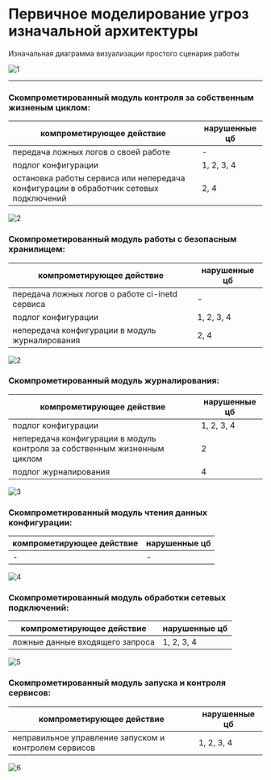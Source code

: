 # Первичное моделирование угроз изначальной архитектуры

Изначальная диаграмма визуализации простого сценария работы

![1](https://cdn-0.plantuml.com/plantuml/png/VPJFJl905CNtVOe9--zB2hJ-MHWUX0rH5oJI4C4z1P4GY5sIk31nvRPK2XLQU8LxtyWpCuwbZR9g2kVyxhtd41gzVkk-_z2vixfujg_RtPRN5nNxlw2KzhJY4UruBcYBbuo7FC1pnu5eUhIXKB2FzoNxFAI8OigWcL4gQ4q9li-EFk8dIa3PGPzMHAidEdPnPBKq4gD2Mj8UGsSOnxx0MmpgdWuKic-uOoNCA04xuId5XbyjyclbazOyWZM36KPrMAH176X0hGYebnUSuEfO6mIjb1SxyRZfcRmUiTM76XEg-nCDhXV13i18CJyOxb2TJB4Q4Kcge8CSBZFaPvxeoVIfYKwHw8A8UkY0sJvj1INb1kU6Fy3LYQenqYZNiZgs-7U50CMbi45wKzlDi8gwDEzs1N-WDWIGCgpkIv45f_JNuAzglo9CJLfoW178MXPgrO7q_vcS1RLPIZRnRiAd-8GdNqI6_FARZ0E3jY5pJydqrWvaPwTape_i7BBNShEgI9NOHl_cJ8AoAX36w2uFH4eCqlr6BewgBPTeGMMq5tBBKksINJI5b2AgngrtWx-1Bm00)

---

### Скомпрометированный модуль контроля за собственным жизненым циклом:

|компрометирующее действие|нарушенные цб|
|-|-|
|передача ложных логов о своей работе|-|
|подлог конфигурации|1, 2, 3, 4|
|остановка работы сервиса или непередача конфигурации в обработчик сетевых подключений|2, 4|

![2](https://cdn-0.plantuml.com/plantuml/png/VPG_JnjH4CJx-nGhKXF9DdR-516V8Mr8OGKAf62XuFG-Y8EGKLmYfOYKAktX-E05VEUlCFkDCc-VN-nt2gxG7RE_sPqvUVzisFyq_7poCJlbt-CFnwVzmL1sMiy52zIOwmKUzLhmm8TAptM4cY-cSZ30FGhHdC-tckivPYXHKJF1Gd07n_zN6w_qAnmfZzGlTgH_9YSjUVRsw33rRJTywLVW5ZMT9_JKNFXK4brZYKBp21-Ri8AZWTChbD6adV8xpRlkz8AZ5GeRzDVD0aYd0T190NlD1IzvUXa617CKuM0T7mnYQ5_WyDji2Wl11V1U2kuIp2ZN1tEwi9DHciNCKmLBR-w3r6zw6Ppn9n2xAR578Zl2ajuv7WIkMUDrv8zujRCkPm7LopBsi_lED_J-3MEKrz8YxwVjEE52l7UpvZafKzkJMBwfDVSYoJYwndI8QGUCWQvYTEQs4lYERcplaSSy6MD6zUvgDr_BhzW4oYqpxNy-Fl7l_vFfDA9RbFMso9ACkXI_s2RkDiGlAVxHhDmQjX3lmySOG_KTaZEEfLeuNfA2UolmpKRppOupgjA9LxPtycsOJpfQOC48zuy6X_p1-0i0)

### Скомпрометированный модуль работы с безопасным хранилищем:

|компрометирующее действие|нарушенные цб|
|-|-|
|передача ложных логов о работе ci-inetd сервиса|-|
|подлог конфигурации|1, 2, 3, 4|
|непередача конфигурации в модуль журналирования|2, 4|

![2](https://cdn-0.plantuml.com/plantuml/png/VPJFpj905CNtVOh9vngJKbh_B0pl8Iw8i22HXW3kAOY4G6H9uiB4bTjIALHeuHNkVIFFp3YnCqPMJR_ltD-vzvo6zcJQ7Ky_3Zzu8pm7xmUZRZmLJ_vpGINTwCWBkl9Mq0Kl5SzvXkULTw8JqvbImGdU3vpmd3BAgO9cGwMW4nNuVrNx4t-c0fGhzEMJw4x4qBSjcuubh58wq0sc6zXn8l2MWtgZEwMS6EvI2Iigm2vuJRdXDyMpSRzdcmJkNITUOBu20TFgkapJUASfWGrekLkkS7gk1mGTrImMusKdDg5zmce_bKsgGYWqk6M3Gu0HvT-hCPsgkobN5fca2hfBSnaaV-6LTgPVcXZQn0X4T4HtU2Tq4LIuDMuDVuQh2zLbfb6HvmrzqNWZKtmjV92-g-qsM0MNrWi-OdwdDWIGAgoUI967oSPRsS0xK09GcfgYE6kJcR6H0bdENYqyavJ_vkT1RLQJVVmm5L3-OCPTHmR-zL-nNYgeYNs8eqTYloOE8NxnI1mwufSGVtDxLpMhFC_wYpJvoYB1MPfcLL1IOeEZF-1zhNwtQ0ygU-ALtDlvGAIFFPfIYJZR_RY7NutV)

### Скомпрометированный модуль журналирования:

|компрометирующее действие|нарушенные цб|
|-|-|
|подлог конфигурации|1, 2, 3, 4|
|непередача конфигурации в модуль контроля за собственным жизненным циклом|2|
|подлог журналирования|4|

![3](https://cdn-0.plantuml.com/plantuml/png/VLIzJXj16EplALQaJgIpyUMdY7YFaC8A54YnXS3fVIO48L1S8gM8b2hjuVZm1dpsAyptHfdHQiNTAb1PkvwVxvjPtTxfP7Wo-JBwd1tpz-ZJqV5mF74x-Ik7DJPOsXaUxDhXdeV6PZR5XXTpjp_62fMpakTRAss61Meqn5nXxN07p_-RrfLzWwVA0_7h7JSyTQEyQzbBB6bLuHORcbxHpah7KuqL8LjKLaRTSm5fuwdjxH9rrE-vha4_tUdEpiXjo1PJcos2ais3Gj-zE3aywAhifcDUSFSwi1oMgCB6Thu_ZgbzXSSVUQ5I2l11VRShFA0mitnSc-pAQN7Kii12gWvRcIj9-suNmHb_W-AWgrXGaILXI-yIzmu-xV4wwa-vkhTI4GIf8ij6kNlvNZ6-SteElpGTHvXfqtR3I_Bdcb22Q3XwAL16flXzydk13obSnhIYWG3gvWOQTIh-aybbHCUXrCJl63xg9pdjGHJoZ__1E8waFwZmZmJd11VFWVCMU43mw-V0WmJyXk2VQTUXMcMu2aynPghouDNzwZ4YGRh2HH36JQlof5moYeJnLdCdZq8-NMg5DOFSEnmVy5Fn3m00)

### Скомпрометированный модуль чтения данных конфигурации:

|компрометирующее действие|нарушенные цб|
|-|-|
|-|-|

![4](https://cdn-0.plantuml.com/plantuml/png/VPJDxj9G4CNtVOe9hZKfqFgnC3o3QpP4M918GmJt54H287P9uiB4bTjIALHeuHLctiXpx_LQslXdrHJE_ERCEOJEPDhxEFqq-k2CyHo-7uvxmPGQxWlYdAzya0LVP4jynaiXSvdXUP68kW6VE2O9yRwNKEQSSCe5D1lEYO-SuVlYxYFvmXae5-Zp1lKcD7AfkhDPsubTCU_vYgqRx9EGy9O2U-KRnn9Qy58B2yu0psJDgLtGhF9RzPkEii1eWM4CwiiI0vB805fLGBjkS8MpKpD0VD2py2JBRc03-mnNl_IQM0UG6N2RdhqRzAjq3tHaMLuDHAplvbJlIHIQ-AOSg2JbgwpCUlvji5wLw8E8alWc2q3En5cznwtbpt1wfijC3Cft71Jq_2rIf3VaWlH3kzl0YZwtRFY0-KWx190BM0-LY1oCAa0BWAO1QCJQPcOtA84gPwUzpXJWoVmSgAqhrSTFMm6d3sPA8ohbR_-JIMJHBcJ-8vbnxK7syf7C-oTx1TdtUhMwIHtPoVpoR8IgAn2MAAyCH4aiql-BtDrrMs_HWSfgNokNjTuLkpeKSuweEeEWZt-3Fm00)

### Скомпрометированный модуль обработки сетевых подключений:

|компрометирующее действие|нарушенные цб|
|-|-|
|ложные данные входящего запроса|1, 2, 3, 4|

![5](https://cdn-0.plantuml.com/plantuml/png/VPIzZjfG48LxFyLeKsyam-By5D4-Gzfi2XGea8A50kanX204Yaka595IfJKE1WTiU8MPDygvzt9bV9LGMTuzyvsPSomUXwFsfz7d_aTlW6VlGs_G3aTqvpydBlZ4MvdoKLR41xoKCf4ndaU9wIdaFISa4Tut4ic4KywuX6R91V6ES_o_lFgJVEKSb2FqnHsrXzJtgUxPS3pXbV26Jt1TmayYmbi6x8dFd4XamJCjB3a7F9S5PzQWKUSttPjsCiLeYM4CwijI0vBO09frm8Exu1ndPsQ0UCk9ELPcJw4Dx0ks-grj4Xr0Ri0Fpkaja95ZTJ764tqpPzeZLLZYit9NASetcHjh_cEGBNhsjjkfOmDWqHAVPGhIWJXtYrnPap5kptMRgU45deU6xjyWHdfDFaW_zOfBcPXxgugtc8_rcW1oYVqZ9I8FemhG1A1X01gniA5P1oLGxQprhcC5-6-07jHsArN8Bzi1PpTcgaLKrD__9PFOedt8WbioitKBiXStP13SlrEblB-8NqBymsrPbwg3sviFq0Qf6WDdXWghM9Ia3WukuFLLpswZ7bJrYLTgR-TBK3xrqOGBXFVO3JluWVWB)

### Скомпрометированный модуль запуска и контроля сервисов:

|компрометирующее действие|нарушенные цб|
|-|-|
|неправильное управление запуском и контролем сервисов|1, 2, 3, 4|

![6](https://cdn-0.plantuml.com/plantuml/png/VPG_RnD14CNx-nIZK0V9Tcp-52YVWPPGM2H59695nFG-Xn15Zd29H854HRinljmI--AlyEORyMPNgvDNn9MrqPlVctdlbCEByV3J-FFPn-ASlwSVJi-7ex7iTPuBrdZ4KY-nqbl10n-DJdN2tvNEvMY46awqvFjEIvrYWGeDDJEi1VVmgFbi_wHVuKbPKR_Ua-65d7LasxERUTBBuGwFT9tHJqlXgq9DoGPEomI-2i86dd2lDwYIGNURtyjlkjTBZZPmOT0kMqIGpYEWjmquo1UyvjbL710iuUAnUdKqIe5zWSUVOED203w23xBJ-oGpn_PYZhjmCwhWiJ2iO6Fkbg9-q-jeZRyHsS-G0oBP43PqB_4Wy7c9jybWmhjzQ78HMGDvzlRak2XOqVuRvYYlnJw8Ns77cKxZmMt7IqBcjgTHqV20qaHISDG0FGAw4H0GDocrv602g-TxM7XYW2SJBAXEMraZlrC9g7RCj8jOrZ_-9zDvGdSe6-oInQtxbBtO8QCWoLvIzZClEFPfaTNnsqiHMc7mLdZT1cAIX1n49FDg2ywhBAZQVsT5leyJyifspJu1SzWUTLWpiCEJqJ7_A_m3)
